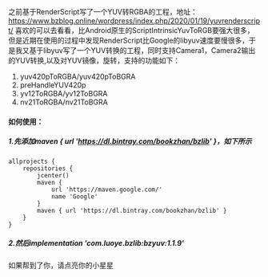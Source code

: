 之前基于RenderScript写了一个YUV转RGBA的工程，地址：https://www.bzblog.online/wordpress/index.php/2020/01/19/yuvrenderscript/ 喜欢的可以去看看，比Android原生的ScriptIntrinsicYuvToRGB要强大很多，但是近期在使用的过程中发现RenderScript比Google的libyuv速度要慢很多，于是我又基于libyuv写了一个YUV转换的工程，同时支持Camera1，Camera2输出的YUV转换,以及对YUV镜像，旋转，支持的功能如下：

1. yuv420pToRGBA/yuv420pToBGRA
2. preHandleYUV420p
3. yv12ToRGBA/yv12ToBGRA
4. nv21ToRGBA/nv21ToBGRA



#### 如何使用：

##### 1.先添加maven { url 'https://dl.bintray.com/bookzhan/bzlib' }，如下所示

```
allprojects {
    repositories {
        jcenter()
        maven {
            url 'https://maven.google.com/'
            name 'Google'
        }
        maven { url 'https://dl.bintray.com/bookzhan/bzlib' }
    }
}
```

##### 2.然后implementation 'com.luoye.bzlib:bzyuv:1.1.9'



如果帮到了你，请点亮你的小星星